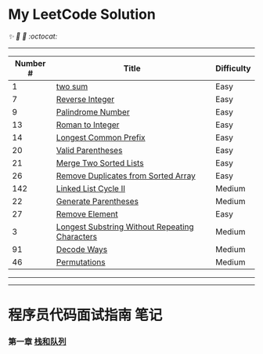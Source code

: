 # My LeetCode Solution

_:sparkles: :rocket: :metal: :octocat:_

----
Number # | Title | Difficulty
--|-------|-------------
1| [two sum](../master/notes/1_twosum.md)| Easy
7| [Reverse Integer]() | Easy
9| [Palindrome Number ]() | Easy
13| [Roman to Integer]() | Easy
14| [Longest Common Prefix]()|Easy
20| [Valid Parentheses]() | Easy
21| [Merge Two Sorted Lists]() | Easy
26| [Remove Duplicates from Sorted Array]()| Easy
142| [Linked List Cycle II]() | Medium
22| [Generate Parentheses](../master/notes/22_Generate%20Parentheses.md)|Medium
27 | [Remove Element]()| Easy
3 | [Longest Substring Without Repeating Characters](../master/notes/3_Longest%20Substring%20Without%20Repeating%20Characters.md) | Medium
91 | [Decode Ways](../master/notes/91_Decode%20Ways.md) | Medium
46 | [Permutations](../master/notes/46_Permutations.md) | Medium



-----------
-----------

# 程序员代码面试指南 笔记
### 第一章 [栈和队列](../master/程序员代码面试指南_笔记/1_栈和队列.md)
